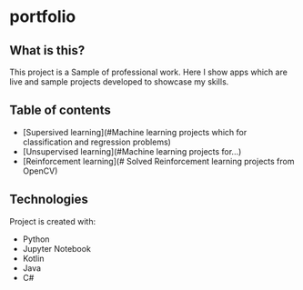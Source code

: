 # portfolio

## What is this?
This project is a Sample of professional work. Here I show apps which are live and sample projects developed to showcase my skills.

## Table of contents
* [Supersived learning](#Machine learning projects which for classification and regression problems)
* [Unsupervised learning](#Machine learning projects for...)
* [Reinforcement learning](# Solved Reinforcement learning projects from OpenCV)

	
## Technologies
Project is created with:
* Python
* Jupyter Notebook
* Kotlin
* Java
* C#
